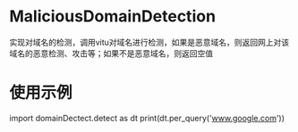# MaliciousDomainDetection
实现对域名的检测，调用vitu对域名进行检测，如果是恶意域名，则返回网上对该域名的恶意检测、攻击等；如果不是恶意域名，则返回空值
# 使用示例
import domainDectect.detect as dt
print(dt.per_query('www.google.com'))

